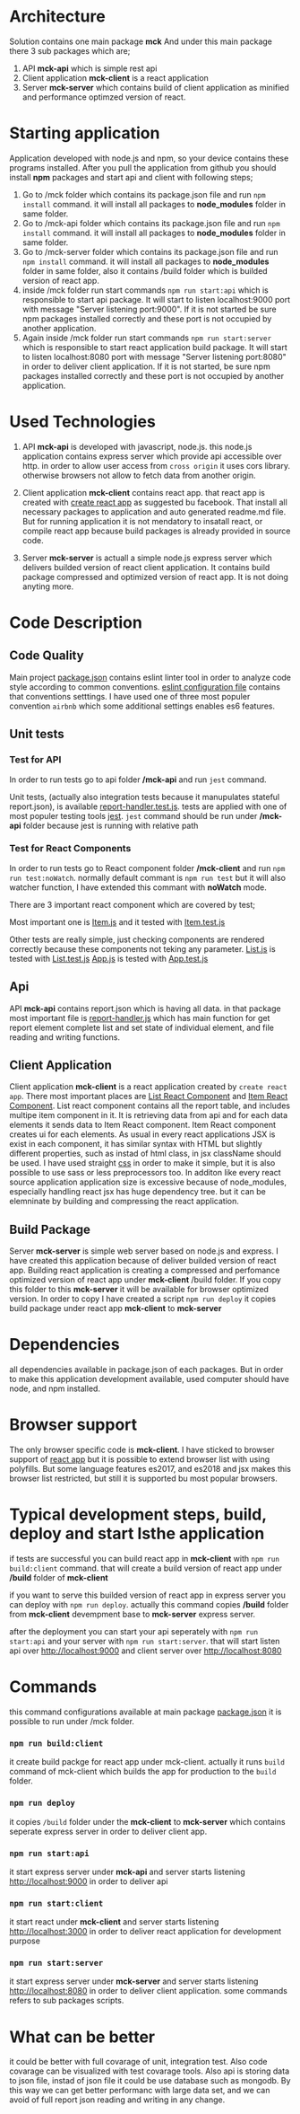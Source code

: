 
# Architecture

Solution contains one main package **mck** 
And under this main package there 3 sub packages which are;

1. API **mck-api** which is simple rest api
2. Client application **mck-client** is a react application
3. Server **mck-server** which contains build of client application as minified and performance optimzed version of react. 

# Starting application

Application developed with node.js and npm, so your device contains these programs installed.  After you pull the application from github you should install **npm** packages and start api and client with following steps;

1. Go to /mck folder which contains its package.json file and run `npm install` command. it will install all packages to **node_modules** folder in same folder. 
2. Go to /mck-api folder which contains its package.json file and run `npm install` command. it will install all packages to **node_modules** folder in same folder. 
3. Go to /mck-server folder which contains its package.json file and run `npm install` command. it will install all packages to **node_modules** folder in same folder, also it contains /build folder which is builded version of react app. 
4. inside /mck folder run start commands `npm run start:api` which is responsible to start api package. It will start to listen localhost:9000 port with message "Server listening port:9000". If it is not started be sure npm packages installed correctly and these port is not occupied by another application.
5. Again inside /mck folder run start commands `npm run start:server` which is responsible to start react application build package. It will start to listen localhost:8080 port with message "Server listening port:8080" in order to deliver client application. If it is not started, be sure npm packages installed correctly and these port is not occupied by another application.

# Used Technologies

1. API **mck-api** is developed with javascript, node.js. this node.js application contains express server which provide api accessible over http. in order to allow user access from `cross origin` it uses cors library. otherwise browsers not allow to fetch data from another origin. 

2. Client application **mck-client** contains react app. that react app is created with [create react app](https://facebook.github.io/create-react-app/) as suggested bu facebook. That install all necessary packages to application and auto generated readme.md file. But for running application it is not mendatory to insatall react, or compile react app because build packages is already provided in source code. 

3. Server **mck-server** is actuall a simple node.js express server which delivers builded version of react client application. It contains build package compressed and optimized version of react app. It is not doing anyting more. 

# Code Description

## Code Quality
Main project [package.json](https://github.com/emrahday/mck/blob/master/package.json) contains eslint linter tool in order to analyze code style according to common conventions. [eslint configuration file](https://github.com/emrahday/mck/blob/master/.eslintrc.json) contains that conventions setttings. I have used one of three most populer convention `airbnb` which some additional settings enables es6 features.

## Unit tests

### Test for API

In order to run tests go to api folder **/mck-api** and run `jest` command. 

Unit tests, (actually also integration tests because it manupulates stateful report.json), is available [report-handler.test.js](https://github.com/emrahday/mck/blob/master/mck-api/report-handler.test.js). tests are applied with one of most populer testing tools [jest](https://jestjs.io/). `jest` command should be run under **/mck-api** folder because jest is running with relative path 

### Test for React Components

In order to run tests go to React component folder **/mck-client** and run `npm run test:noWatch`. normally default commant is `npm run test` but it will also watcher function, I have extended this commant with **noWatch** mode. 

There are 3 important react component which are covered by test;

Most important one is [Item.js](https://github.com/emrahday/mck/blob/master/mck-client/src/Item.js) and it tested with [Item.test.js](https://github.com/emrahday/mck/blob/master/mck-client/src/Item.test.js)

Other tests are really simple, just checking components are rendered correctly because these components not teking any parameter.
[List.js](https://github.com/emrahday/mck/blob/master/mck-client/src/List.js) is tested with [List.test.js](https://github.com/emrahday/mck/blob/master/mck-client/src/List.test.js)
[App.js](https://github.com/emrahday/mck/blob/master/mck-client/src/App.js) is tested with [App.test.js](https://github.com/emrahday/mck/blob/master/mck-client/src/App.test.js)


## Api
API **mck-api** contains report.json which is having all data. in that package most important file is [report-handler.js](https://github.com/emrahday/mck/blob/master/mck-api/report-handler.js) which has main function for get report element complete list and set state of individual element, and file reading and writing functions. 

## Client Application
Client application **mck-client** is a react application created by `create react app`. There most important places are [List React Component](https://github.com/emrahday/mck/blob/master/mck-client/src/List.js) and [Item React Component](
https://github.com/emrahday/mck/blob/master/mck-client/src/Item.js). List react component contains all the report table, and includes multipe item component in it. It is retrieving data from api and for each data elements it sends data to Item React component. Item React component creates ui for each elements. As usual in every react applications JSX is exist in each component, it has similar syntax with HTML but slightly different properties, such as instad of html class, in jsx className should be used. I have used straight [css](https://github.com/emrahday/mck/blob/master/mck-client/src/Item.css) in order to make it simple, but it is also possible to use sass or less preprocessors too. In additon like every react source application application size is excessive because of node_modules, especially handling react jsx has huge dependency tree. but it can be elemninate by building and compressing the react application.

## Build Package
Server **mck-server** is simple web server based on node.js and express. I have created this application because of deliver builded version of react app. Building react application is creating a compressed and perfomance optimized version of react app under **mck-client** /build folder. If you copy this folder to this **mck-server** it will be available for browser optimized version. In order to copy I have created a script `npm run deploy` it copies build package under react app **mck-client** to **mck-server**

# Dependencies
 all dependencies available in package.json of each packages. But in order to make this application development available, used computer should have node, and npm installed. 

# Browser support
The only browser specific code is **mck-client**. I have sticked to browser support of [react app](https://facebook.github.io/create-react-app/docs/supported-browsers-features) but it is possible to extend browser list with using polyfills. But some language features es2017, and es2018 and jsx makes this browser list restricted, but still it is supported bu most popular browsers. 

# Typical development steps, build, deploy and start lsthe application

if tests are successful you can build react app in **mck-client** with `npm run build:client` command. that will create a build version of react app under **/build** folder of **mck-client**

if you want to serve this builded version of react app in express server you can deploy with `npm run deploy`. actually this command copies **/build** folder from **mck-client** devempment base to **mck-server** express server. 

after the deployment you can start your api seperately with `npm run start:api` and your server with `npm run start:server`. that will start listen api over [http://localhost:9000](http://localhost:9000) and client server over [http://localhost:8080](http://localhost:8080) 

# Commands

this command configurations available at main package [package.json](https://github.com/emrahday/mck/blob/master/package.json) it is possible to run under /mck folder. 

### `npm run build:client`

it create build packge for react app under mck-client. actually it runs `build` command of mck-client which builds the app for production to the `build` folder.

### `npm run deploy`

it copies `/build` folder under the **mck-client** to **mck-server** which contains seperate express server in order to deliver client app. 

### `npm run start:api`

it start express server under **mck-api** and server starts listening [http://localhost:9000](http://localhost:9000) in order to deliver api

### `npm run start:client`

it start react under **mck-client** and server starts listening [http://localhost:3000](http://localhost:3000) in order to deliver react application for development purpose

### `npm run start:server`

it start express server under **mck-server** and server starts listening [http://localhost:8080](http://localhost:8080) in order to deliver client application. some commands refers to sub packages scripts. 

# What can be better

it could be better with full covarage of unit, integration test. Also code covarage can be visualized with test covarage tools. Also api is storing data to json file, instad of json file it could be use database such as mongodb. By this way we can get better performanc with large data set, and we can avoid of full report json reading and writing in any change. 